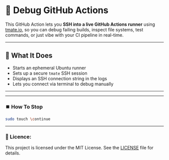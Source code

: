 # 🔧 Debug GitHub Actions

This GitHub Action lets you **SSH into a live GitHub Actions runner** using [tmate.io](https://tmate.io), so you can debug failing builds, inspect file systems, test commands, or just vibe with your CI pipeline in real-time.

---

## 🚀 What It Does

- Starts an ephemeral Ubuntu runner
- Sets up a secure `tmate` SSH session
- Displays an SSH connection string in the logs
- Lets you connect via terminal to debug manually

---

---

### ⏹️ How To Stop

```bash
sudo touch \continue
```

---

### 📃 Licence:

This project is licensed under the MIT License. See the [LICENSE](LICENSE) file for details.

